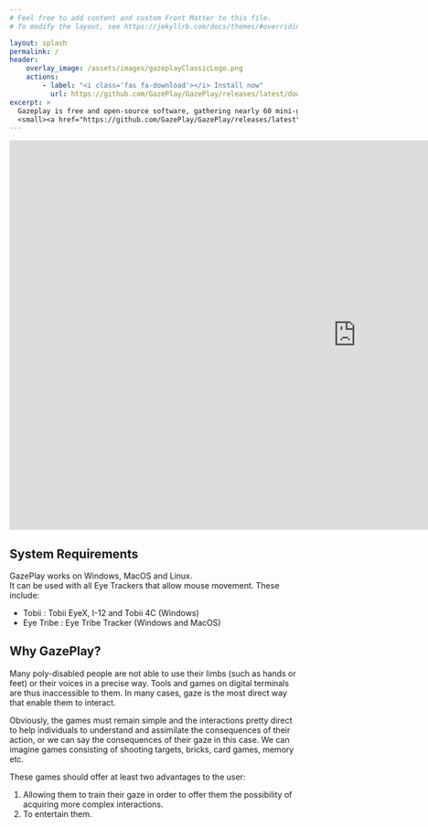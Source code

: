 ```yaml
---
# Feel free to add content and custom Front Matter to this file.
# To modify the layout, see https://jekyllrb.com/docs/themes/#overriding-theme-defaults

layout: splash
permalink: /
header:
    overlay_image: /assets/images/gazeplayClassicLogo.png
    actions:
        - label: "<i class='fas fa-download'></i> Install now"
          url: https://github.com/GazePlay/GazePlay/releases/latest/download/GazePlayInstaller.exe
excerpt: >
  Gazeplay is free and open-source software, gathering nearly 60 mini-games playable with an eye-tracker.<br />
  <small><a href="https://github.com/GazePlay/GazePlay/releases/latest">Latest release v1.9.1</a></small>
---
```


<iframe width="1212" height="682" src="https://www.youtube.com/embed/xGKCIiYNu2c" frameborder="0" allow="accelerometer; autoplay; encrypted-media; gyroscope; picture-in-picture" allowfullscreen></iframe>

## System Requirements
GazePlay works on Windows, MacOS and Linux.  
It can be used with all Eye Trackers that allow mouse movement. These include:
* Tobii : Tobii EyeX, I-12 and Tobii 4C (Windows)
* Eye Tribe : Eye Tribe Tracker (Windows and MacOS)

## Why GazePlay?

Many poly-disabled people are not able to use their limbs (such as hands or feet) or their voices in a precise way. Tools and games on digital terminals are thus inaccessible to them. In many cases, gaze is the most direct way that enable them to interact.

Obviously, the games must remain simple and the interactions pretty direct to help individuals to understand and assimilate the consequences of their action, or we can say the consequences of their gaze in this case. We can imagine games consisting of shooting targets, bricks, card games, memory etc.

These games should offer at least two advantages to the user:
1. Allowing them to train their gaze in order to offer them the possibility of acquiring more complex interactions.
2. To entertain them.
